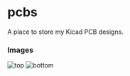 # pcbs
A place to store my Kicad PCB designs.


### Images
![top](https://tomhodson.github.io/pcbs/top.png)
![bottom](https://tomhodson.github.io/pcbs/bottom.png)
